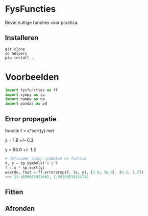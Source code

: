 # FysFuncties

Bevat nuttige functies voor practica.

## Installeren
    git clone 
    cd helpers
    pip install .

# Voorbeelden

```python
import fysfuncties as ff
import sympy as sp
import numpy as np
import pandas as pd
```
## Error propagatie

functie f = x*sqrt(y) met


x = 1.8 +/- 0.2

y = 56.0  +/- 1.2
```python
# definieer sympy symbolen en functie
x, y = sp.symbols("x y")
f = x * sp.sqrt(y)
waarde, fout = ff.errorprop(f, [x, y], [1.8, 56.0], [0.2, 1.2])
>>> 13.4699665923862, 1.50360519134132
```
## Fitten

## Afronden
